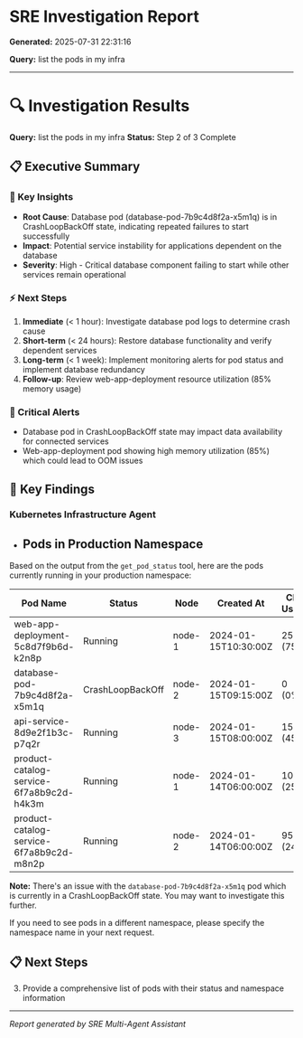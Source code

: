 # SRE Investigation Report

**Generated:** 2025-07-31 22:31:16

**Query:** list the pods in my infra

---

# 🔍 Investigation Results

**Query:** list the pods in my infra
**Status:** Step 2 of 3 Complete

## 📋 Executive Summary

### 🎯 Key Insights
- **Root Cause**: Database pod (database-pod-7b9c4d8f2a-x5m1q) is in CrashLoopBackOff state, indicating repeated failures to start successfully
- **Impact**: Potential service instability for applications dependent on the database
- **Severity**: High - Critical database component failing to start while other services remain operational

### ⚡ Next Steps
1. **Immediate** (< 1 hour): Investigate database pod logs to determine crash cause
2. **Short-term** (< 24 hours): Restore database functionality and verify dependent services
3. **Long-term** (< 1 week): Implement monitoring alerts for pod status and implement database redundancy
4. **Follow-up**: Review web-app-deployment resource utilization (85% memory usage)

### 🚨 Critical Alerts
- Database pod in CrashLoopBackOff state may impact data availability for connected services
- Web-app-deployment pod showing high memory utilization (85%) which could lead to OOM issues

## 🎯 Key Findings

### Kubernetes Infrastructure Agent
- ## Pods in Production Namespace

Based on the output from the `get_pod_status` tool, here are the pods currently running in your production namespace:

| Pod Name | Status | Node | Created At | CPU Usage | Memory Usage |
|----------|--------|------|------------|-----------|--------------|
| web-app-deployment-5c8d7f9b6d-k2n8p | Running | node-1 | 2024-01-15T10:30:00Z | 250m (75%) | 512Mi (85%) |
| database-pod-7b9c4d8f2a-x5m1q | CrashLoopBackOff | node-2 | 2024-01-15T09:15:00Z | 0 (0%) | 0 (0%) |
| api-service-8d9e2f1b3c-p7q2r | Running | node-3 | 2024-01-15T08:00:00Z | 150m (45%) | 256Mi (60%) |
| product-catalog-service-6f7a8b9c2d-h4k3m | Running | node-1 | 2024-01-14T06:00:00Z | 100m (25%) | 256Mi (40%) |
| product-catalog-service-6f7a8b9c2d-m8n2p | Running | node-2 | 2024-01-14T06:00:00Z | 95m (24%) | 248Mi (39%) |

**Note:** There's an issue with the `database-pod-7b9c4d8f2a-x5m1q` pod which is currently in a CrashLoopBackOff state. You may want to investigate this further.

If you need to see pods in a different namespace, please specify the namespace name in your next request.

## 📋 Next Steps

3. Provide a comprehensive list of pods with their status and namespace information


---
*Report generated by SRE Multi-Agent Assistant*
